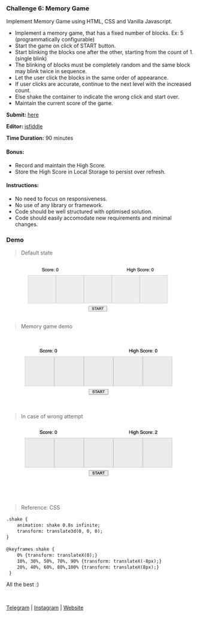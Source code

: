 ### Challenge 6: Memory Game

Implement Memory Game using HTML, CSS and Vanilla Javascript.

- Implement a memory game, that has a fixed number of blocks. Ex: 5 (programmatically configurable)
- Start the game on click of START button.
- Start blinking the blocks one after the other, starting from the count of 1. (single blink)
- The blinking of blocks must be completely random and the same block may blink twice in sequence.
- Let the user click the blocks in the same order of appearance.
- If user clicks are accurate, continue to the next level with the increased count.
- Else shake the container to indicate the wrong click and start over.
- Maintain the current score of the game.

**Submit:** [here](https://forms.gle/vSt1zwATgAWcbmZeA)

**Editor:** [jsfiddle](https://jsfiddle.net/)

**Time Duration:** 90 minutes

#### Bonus:
- Record and maintain the High Score.
- Store the High Score in Local Storage to persist over refresh.

#### Instructions:
- No need to focus on responsiveness.
- No use of any library or framework.
- Code should be well structured with optimised solution.
- Code should easily accomodate new requirements and minimal changes.


### Demo

> Default state

![](./images/1.png)

> Memory game demo

![](./images/2.gif)


> In case of wrong attempt

![](./images/3.gif)

<br />

> Reference: CSS
```
.shake {
    animation: shake 0.8s infinite;
    transform: translate3d(0, 0, 0);
}

@keyframes shake {
    0% {transform: translateX(0);} 
    10%, 30%, 50%, 70%, 90% {transform: translateX(-8px);} 
    20%, 40%, 60%, 80%,100% {transform: translateX(8px);} 
 } 
```

All the best :) 

<br />

[Telegram](http://t.me/teamdevkode) | [Instagram](https://www.instagram.com/devkode.io/) | [Website](https://learn.devkode.io/)
